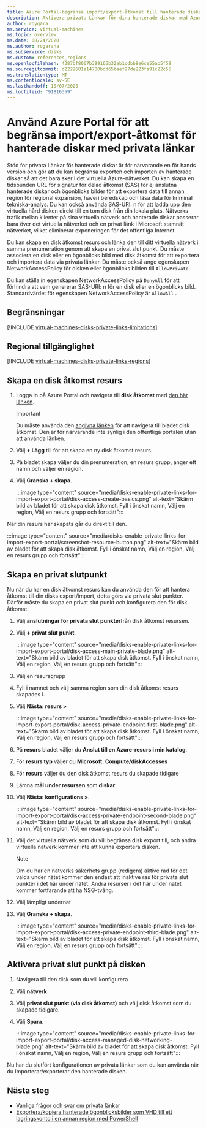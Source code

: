 ```yaml
---
title: Azure Portal-begränsa import/export-åtkomst till hanterade diskar med privata länkar
description: Aktivera privata Länkar för dina hanterade diskar med Azure Portal för närvarande som för hands version. Gör det möjligt att exportera och importera diskar på ett säkert sätt i det virtuella nätverket.
author: roygara
ms.service: virtual-machines
ms.topic: overview
ms.date: 08/24/2020
ms.author: rogarana
ms.subservice: disks
ms.custom: references_regions
ms.openlocfilehash: 4387bf8067b399165b32ab1cdbb9e6ce55ab5f59
ms.sourcegitcommit: d2222681e14700bdd65baef97de223fa91c22c55
ms.translationtype: MT
ms.contentlocale: sv-SE
ms.lasthandoff: 10/07/2020
ms.locfileid: "91816359"
---
```

# <a name="use-the-azure-portal-to-restrict-importexport-access-for-managed-disks-with-private-links"></a>Använd Azure Portal för att begränsa import/export-åtkomst för hanterade diskar med privata länkar

Stöd för privata Länkar för hanterade diskar är för närvarande en för hands version och gör att du kan begränsa exporten och importen av hanterade diskar så att det bara sker i det virtuella Azure-nätverket. Du kan skapa en tidsbunden URL för signatur för delad åtkomst (SAS) för ej anslutna hanterade diskar och ögonblicks bilder för att exportera data till annan region för regional expansion, haveri beredskap och läsa data för kriminal tekniska-analys. Du kan också använda SAS-URI: n för att ladda upp den virtuella hård disken direkt till en tom disk från din lokala plats. Nätverks trafik mellan klienter på sina virtuella nätverk och hanterade diskar passerar bara över det virtuella nätverket och en privat länk i Microsoft stamnät nätverket, vilket eliminerar exponeringen för det offentliga Internet.

Du kan skapa en disk åtkomst resurs och länka den till ditt virtuella nätverk i samma prenumeration genom att skapa en privat slut punkt. Du måste associera en disk eller en ögonblicks bild med disk åtkomst för att exportera och importera data via privata länkar. Du måste också ange egenskapen NetworkAccessPolicy för disken eller ögonblicks bilden till `AllowPrivate` . 

Du kan ställa in egenskapen NetworkAccessPolicy på `DenyAll` för att förhindra att vem genererar SAS-URI: n för en disk eller en ögonblicks bild. Standardvärdet för egenskapen NetworkAccessPolicy är `AllowAll` .

## <a name="limitations"></a>Begränsningar

[!INCLUDE [virtual-machines-disks-private-links-limitations](../../includes/virtual-machines-disks-private-links-limitations.md)]

## <a name="regional-availability"></a>Regional tillgänglighet

[!INCLUDE [virtual-machines-disks-private-links-regions](../../includes/virtual-machines-disks-private-links-regions.md)]

## <a name="create-a-disk-access-resource"></a>Skapa en disk åtkomst resurs

1. Logga in på Azure Portal och navigera till **disk åtkomst** med [den här länken](https://aka.ms/disksprivatelinks).

    > [!IMPORTANT]
    > Du måste använda den [angivna länken](https://aka.ms/disksprivatelinks) för att navigera till bladet disk åtkomst. Den är för närvarande inte synlig i den offentliga portalen utan att använda länken.

1. Välj **+ Lägg** till för att skapa en ny disk åtkomst resurs.
1. På bladet skapa väljer du din prenumeration, en resurs grupp, anger ett namn och väljer en region.
1. Välj **Granska + skapa**.

    :::image type="content" source="media/disks-enable-private-links-for-import-export-portal/disk-access-create-basics.png" alt-text="Skärm bild av bladet för att skapa disk åtkomst. Fyll i önskat namn, Välj en region, Välj en resurs grupp och fortsätt":::

När din resurs har skapats går du direkt till den.

:::image type="content" source="media/disks-enable-private-links-for-import-export-portal/screenshot-resource-button.png" alt-text="Skärm bild av bladet för att skapa disk åtkomst. Fyll i önskat namn, Välj en region, Välj en resurs grupp och fortsätt":::

## <a name="create-a-private-endpoint"></a>Skapa en privat slutpunkt

Nu när du har en disk åtkomst resurs kan du använda den för att hantera åtkomst till din disks export/import, detta görs via privata slut punkter. Därför måste du skapa en privat slut punkt och konfigurera den för disk åtkomst.

1. Välj **anslutningar för privata slut punkter**från disk åtkomst resursen.
1. Välj **+ privat slut punkt**.

    :::image type="content" source="media/disks-enable-private-links-for-import-export-portal/disk-access-main-private-blade.png" alt-text="Skärm bild av bladet för att skapa disk åtkomst. Fyll i önskat namn, Välj en region, Välj en resurs grupp och fortsätt":::

1. Välj en resursgrupp
1. Fyll i namnet och välj samma region som din disk åtkomst resurs skapades i.
1. Välj **Nästa: resurs >**

    :::image type="content" source="media/disks-enable-private-links-for-import-export-portal/disk-access-private-endpoint-first-blade.png" alt-text="Skärm bild av bladet för att skapa disk åtkomst. Fyll i önskat namn, Välj en region, Välj en resurs grupp och fortsätt":::

1. På **resurs** bladet väljer du **Anslut till en Azure-resurs i min katalog**.
1. För **resurs typ** väljer du **Microsoft. Compute/diskAccesses**
1. För **resurs** väljer du den disk åtkomst resurs du skapade tidigare
1. Lämna **mål under resursen** som **diskar**
1. Välj **Nästa: konfigurations >**.

    :::image type="content" source="media/disks-enable-private-links-for-import-export-portal/disk-access-private-endpoint-second-blade.png" alt-text="Skärm bild av bladet för att skapa disk åtkomst. Fyll i önskat namn, Välj en region, Välj en resurs grupp och fortsätt":::

1. Välj det virtuella nätverk som du vill begränsa disk export till, och andra virtuella nätverk kommer inte att kunna exportera disken.

    > [!NOTE]
    > Om du har en nätverks säkerhets grupp (redigera) aktive rad för det valda under nätet kommer den endast att inaktive ras för privata slut punkter i det här under nätet. Andra resurser i det här under nätet kommer fortfarande att ha NSG-tvång.

1. Välj lämpligt undernät
1. Välj **Granska + skapa**.

    :::image type="content" source="media/disks-enable-private-links-for-import-export-portal/disk-access-private-endpoint-third-blade.png" alt-text="Skärm bild av bladet för att skapa disk åtkomst. Fyll i önskat namn, Välj en region, Välj en resurs grupp och fortsätt":::

## <a name="enable-private-endpoint-on-your-disk"></a>Aktivera privat slut punkt på disken

1. Navigera till den disk som du vill konfigurera
1. Välj **nätverk**
1. Välj **privat slut punkt (via disk åtkomst)** och välj disk åtkomst som du skapade tidigare.
1. Välj **Spara**.

    :::image type="content" source="media/disks-enable-private-links-for-import-export-portal/disk-access-managed-disk-networking-blade.png" alt-text="Skärm bild av bladet för att skapa disk åtkomst. Fyll i önskat namn, Välj en region, Välj en resurs grupp och fortsätt":::

Nu har du slutfört konfigurationen av privata länkar som du kan använda när du importerar/exporterar den hanterade disken.

## <a name="next-steps"></a>Nästa steg

- [Vanliga frågor och svar om privata länkar](./faq-for-disks.md#private-links-for-securely-exporting-and-importing-managed-disks)
- [Exportera/kopiera hanterade ögonblicksbilder som VHD till ett lagringskonto i en annan region med PowerShell](scripts/virtual-machines-windows-powershell-sample-copy-snapshot-to-storage-account.md)
